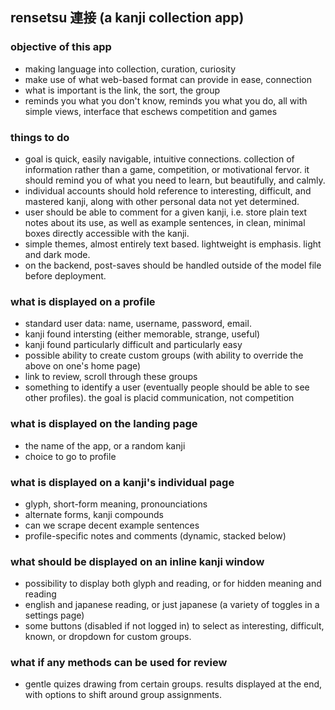 ## rensetsu 連接 (a kanji collection app)

### objective of this app
- making language into collection, curation, curiosity
- make use of what web-based format can provide in ease, connection
- what is important is the link, the sort, the group
- reminds you what you don't know, reminds you what you do, all with simple views, interface that eschews competition and games

### things to do
- goal is quick, easily navigable, intuitive connections. collection of information rather than a game, competition, or motivational fervor. it should remind you of what you need to learn, but beautifully, and calmly.
- individual accounts should hold reference to interesting, difficult, and mastered kanji, along with other personal data not yet determined.
- user should be able to comment for a given kanji, i.e. store plain text notes about its use, as well as example sentences, in clean, minimal boxes directly accessible with the kanji.
- simple themes, almost entirely text based. lightweight is emphasis. light and dark mode.
- on the backend, post-saves should be handled outside of the model file before deployment.

### what is displayed on a profile
- standard user data: name, username, password, email.
- kanji found intersting (either memorable, strange, useful)
- kanji found particularly difficult and particularly easy
- possible ability to create custom groups (with ability to override the above on one's home page)
- link to review, scroll through these groups
- something to identify a user (eventually people should be able to see other profiles). the goal is placid communication, not competition

### what is displayed on the landing page
- the name of the app, or a random kanji
- choice to go to profile

### what is displayed on a kanji's individual page
- glyph, short-form meaning, pronounciations
- alternate forms, kanji compounds
- can we scrape decent example sentences
- profile-specific notes and comments (dynamic, stacked below)

### what should be displayed on an inline kanji window
- possibility to display both glyph and reading, or for hidden meaning and reading
- english and japanese reading, or just japanese (a variety of toggles in a settings page)
- some buttons (disabled if not logged in) to select as interesting, difficult, known, or dropdown for custom groups.

### what if any methods can be used for review
- gentle quizes drawing from certain groups. results displayed at the end, with options to shift around group assignments.